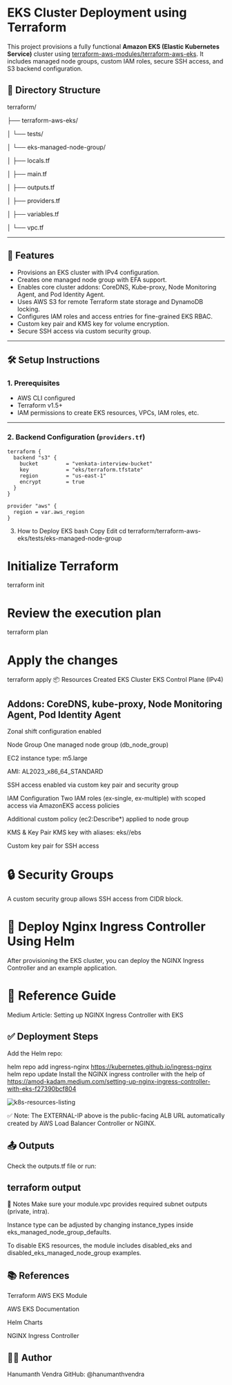 # EKS Cluster Deployment using Terraform

This project provisions a fully functional **Amazon EKS (Elastic Kubernetes Service)** cluster using [terraform-aws-modules/terraform-aws-eks](https://github.com/terraform-aws-modules/terraform-aws-eks). It includes managed node groups, custom IAM roles, secure SSH access, and S3 backend configuration.

## 📁 Directory Structure

terraform/

├── terraform-aws-eks/

│ └── tests/

│ └── eks-managed-node-group/

│ ├── locals.tf

│ ├── main.tf

│ ├── outputs.tf

│ ├── providers.tf

│ ├── variables.tf

│ └── vpc.tf


---

## 🔧 Features

- Provisions an EKS cluster with IPv4 configuration.
- Creates one managed node group with EFA support.
- Enables core cluster addons: CoreDNS, Kube-proxy, Node Monitoring Agent, and Pod Identity Agent.
- Uses AWS S3 for remote Terraform state storage and DynamoDB locking.
- Configures IAM roles and access entries for fine-grained EKS RBAC.
- Custom key pair and KMS key for volume encryption.
- Secure SSH access via custom security group.

---

## 🛠️ Setup Instructions

### 1. Prerequisites

- AWS CLI configured
- Terraform v1.5+
- IAM permissions to create EKS resources, VPCs, IAM roles, etc.

---

### 2. Backend Configuration (`providers.tf`)
```
terraform {
  backend "s3" {
    bucket         = "venkata-interview-bucket"
    key            = "eks/terraform.tfstate"
    region         = "us-east-1"
    encrypt        = true
  }
}

provider "aws" {
  region = var.aws_region
}
```

3. How to Deploy EKS
bash
Copy
Edit
cd terraform/terraform-aws-eks/tests/eks-managed-node-group

# Initialize Terraform
terraform init

# Review the execution plan
terraform plan

# Apply the changes
terraform apply
📦 Resources Created
EKS Cluster
EKS Control Plane (IPv4)

## Addons: CoreDNS, kube-proxy, Node Monitoring Agent, Pod Identity Agent

Zonal shift configuration enabled

Node Group
One managed node group (db_node_group)

EC2 instance type: m5.large

AMI: AL2023_x86_64_STANDARD

SSH access enabled via custom key pair and security group

IAM Configuration
Two IAM roles (ex-single, ex-multiple) with scoped access via AmazonEKS access policies

Additional custom policy (ec2:Describe*) applied to node group

KMS & Key Pair
KMS key with aliases: eks/<cluster-name>/ebs

Custom key pair for SSH access

# 🔒 Security Groups
A custom security group allows SSH access from CIDR block.

# 🚀 Deploy Nginx Ingress Controller Using Helm
After provisioning the EKS cluster, you can deploy the NGINX Ingress Controller and an example application.

# 📘 Reference Guide
Medium Article: Setting up NGINX Ingress Controller with EKS

## ✅ Deployment Steps
Add the Helm repo:

helm repo add ingress-nginx https://kubernetes.github.io/ingress-nginx
helm repo update
Install the NGINX ingress controller with the help of https://amod-kadam.medium.com/setting-up-nginx-ingress-controller-with-eks-f27390bcf804

![k8s-resources-listing](https://github.com/user-attachments/assets/f78f3252-0f3d-4546-8c78-64fec035da11)

✅ Note: The EXTERNAL-IP above is the public-facing ALB URL automatically created by AWS Load Balancer Controller or NGINX.


## 📤 Outputs
Check the outputs.tf file or run:


## terraform output
📌 Notes
Make sure your module.vpc provides required subnet outputs (private, intra).

Instance type can be adjusted by changing instance_types inside eks_managed_node_group_defaults.

To disable EKS resources, the module includes disabled_eks and disabled_eks_managed_node_group examples.



## 📚 References
Terraform AWS EKS Module

AWS EKS Documentation

Helm Charts

NGINX Ingress Controller



## 🧑‍💻 Author
Hanumanth Vendra
GitHub: @hanumanthvendra


